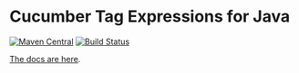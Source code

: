 # Cucumber Tag Expressions for Java

[![Maven Central](https://img.shields.io/maven-central/v/io.cucumber/tag-expressions.svg?label=Maven%20Central)](https://search.maven.org/search?q=g:%22io.cucumber%22%20AND%20a:%22tag-expressions%22)
[![Build Status](https://travis-ci.org/cucumber/tag-expressions-java.svg?branch=master)](https://travis-ci.org/cucumber/tag-expressions-java)

[The docs are here](https://docs.cucumber.io/cucumber/api/#tag-expressions).
